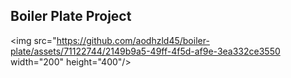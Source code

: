 ## Boiler Plate Project

<img src="https://github.com/aodhzld45/boiler-plate/assets/71122744/2149b9a5-49ff-4f5d-af9e-3ea332ce3550  width="200" height="400"/>



